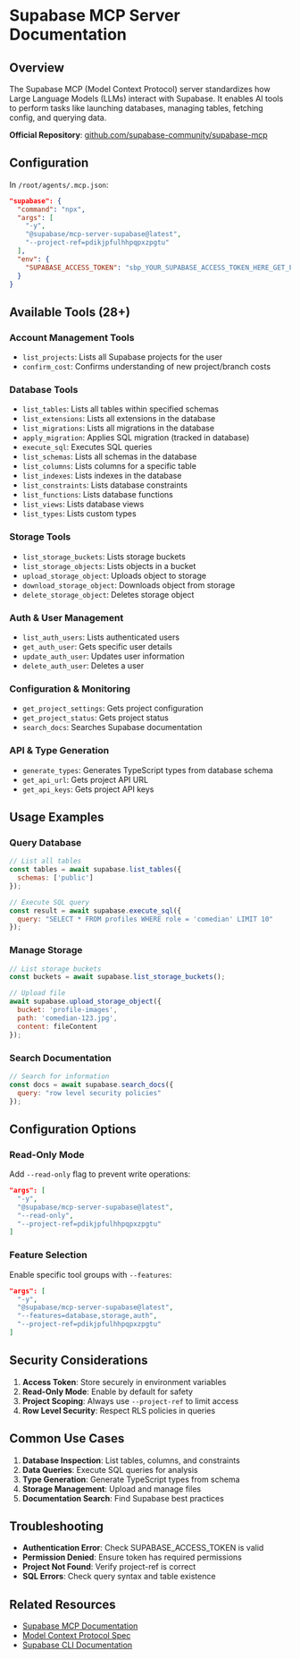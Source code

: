 # Supabase MCP Server Documentation

## Overview

The Supabase MCP (Model Context Protocol) server standardizes how Large Language Models (LLMs) interact with Supabase. It enables AI tools to perform tasks like launching databases, managing tables, fetching config, and querying data.

**Official Repository**: [github.com/supabase-community/supabase-mcp](https://github.com/supabase-community/supabase-mcp)

## Configuration

In `/root/agents/.mcp.json`:
```json
"supabase": {
  "command": "npx",
  "args": [
    "-y",
    "@supabase/mcp-server-supabase@latest",
    "--project-ref=pdikjpfulhhpqpxzpgtu"
  ],
  "env": {
    "SUPABASE_ACCESS_TOKEN": "sbp_YOUR_SUPABASE_ACCESS_TOKEN_HERE_GET_FROM_OWNER"
  }
}
```

## Available Tools (28+)

### Account Management Tools
- `list_projects`: Lists all Supabase projects for the user
- `confirm_cost`: Confirms understanding of new project/branch costs

### Database Tools
- `list_tables`: Lists all tables within specified schemas
- `list_extensions`: Lists all extensions in the database
- `list_migrations`: Lists all migrations in the database
- `apply_migration`: Applies SQL migration (tracked in database)
- `execute_sql`: Executes SQL queries
- `list_schemas`: Lists all schemas in the database
- `list_columns`: Lists columns for a specific table
- `list_indexes`: Lists indexes in the database
- `list_constraints`: Lists database constraints
- `list_functions`: Lists database functions
- `list_views`: Lists database views
- `list_types`: Lists custom types

### Storage Tools
- `list_storage_buckets`: Lists storage buckets
- `list_storage_objects`: Lists objects in a bucket
- `upload_storage_object`: Uploads object to storage
- `download_storage_object`: Downloads object from storage
- `delete_storage_object`: Deletes storage object

### Auth & User Management
- `list_auth_users`: Lists authenticated users
- `get_auth_user`: Gets specific user details
- `update_auth_user`: Updates user information
- `delete_auth_user`: Deletes a user

### Configuration & Monitoring
- `get_project_settings`: Gets project configuration
- `get_project_status`: Gets project status
- `search_docs`: Searches Supabase documentation

### API & Type Generation
- `generate_types`: Generates TypeScript types from database schema
- `get_api_url`: Gets project API URL
- `get_api_keys`: Gets project API keys

## Usage Examples

### Query Database
```javascript
// List all tables
const tables = await supabase.list_tables({
  schemas: ['public']
});

// Execute SQL query
const result = await supabase.execute_sql({
  query: "SELECT * FROM profiles WHERE role = 'comedian' LIMIT 10"
});
```

### Manage Storage
```javascript
// List storage buckets
const buckets = await supabase.list_storage_buckets();

// Upload file
await supabase.upload_storage_object({
  bucket: 'profile-images',
  path: 'comedian-123.jpg',
  content: fileContent
});
```

### Search Documentation
```javascript
// Search for information
const docs = await supabase.search_docs({
  query: "row level security policies"
});
```

## Configuration Options

### Read-Only Mode
Add `--read-only` flag to prevent write operations:
```json
"args": [
  "-y",
  "@supabase/mcp-server-supabase@latest",
  "--read-only",
  "--project-ref=pdikjpfulhhpqpxzpgtu"
]
```

### Feature Selection
Enable specific tool groups with `--features`:
```json
"args": [
  "-y",
  "@supabase/mcp-server-supabase@latest",
  "--features=database,storage,auth",
  "--project-ref=pdikjpfulhhpqpxzpgtu"
]
```

## Security Considerations

1. **Access Token**: Store securely in environment variables
2. **Read-Only Mode**: Enable by default for safety
3. **Project Scoping**: Always use `--project-ref` to limit access
4. **Row Level Security**: Respect RLS policies in queries

## Common Use Cases

1. **Database Inspection**: List tables, columns, and constraints
2. **Data Queries**: Execute SQL queries for analysis
3. **Type Generation**: Generate TypeScript types from schema
4. **Storage Management**: Upload and manage files
5. **Documentation Search**: Find Supabase best practices

## Troubleshooting

- **Authentication Error**: Check SUPABASE_ACCESS_TOKEN is valid
- **Permission Denied**: Ensure token has required permissions
- **Project Not Found**: Verify project-ref is correct
- **SQL Errors**: Check query syntax and table existence

## Related Resources

- [Supabase MCP Documentation](https://supabase.com/docs/guides/getting-started/mcp)
- [Model Context Protocol Spec](https://modelcontextprotocol.io)
- [Supabase CLI Documentation](https://supabase.com/docs/guides/cli)